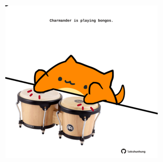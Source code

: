 <!-- built at 02/05/2024, 05:00:46 UTC -->
<p align="center">
  <img width="500" height="500" src="./ReadmeImage.svg">
</p>
